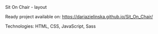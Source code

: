 
Sit On Chair - layout

Ready project available on: https://dariazielinska.github.io/Sit_On_Chair/

Technologies: HTML, CSS, JavaScript, Sass
